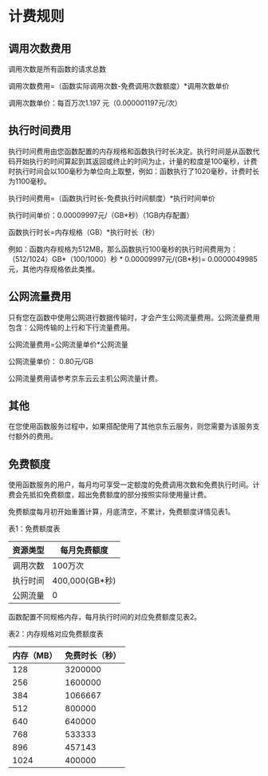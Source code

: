 # 计费规则




## 调用次数费用

调用次数是所有函数的请求总数

调用次数费用=（函数实际调用次数-免费调用次数额度）*调用次数单价

调用次数单价：每百万次1.197 元（0.000001197元/次）

 

## 执行时间费用

 执行时间费用由您函数配置的内存规格和函数执行时长决定。执行时间是从函数代码开始执行的时间算起到其返回或终止的时间为止，计量的粒度是100毫秒，计费时执行时间会以100毫秒为单位向上取整，例如：函数执行了1020毫秒，计费时长为1100毫秒。

执行时间费用=（函数执行时长-免费执行时间额度）*执行时间单价

执行时间单价：0.00009997元/（GB*秒）（1GB内存配置）

函数执行时长=内存规格（GB）*执行时长（秒）

例如：函数内存规格为512MB，那么函数执行100毫秒的执行时间费用为： （512/1024）GB*（100/1000）秒 * 0.00009997元/(GB*秒)= 0.0000049985 元，其他内存规格依此类推。

 
## 公网流量费用 

只有您在函数中使用公网进行数据传输时，才会产生公网流量费用。公网流量费用包含：公网传输的上行和下行流量费用。

公网流量费用=公网流量单价*公网流量

公网流量单价： 0.80元/GB

公网流量费用请参考京东云云主机公网流量计费。

 

## 其他

在您使用函数服务过程中，如果搭配使用了其他京东云服务，则您需要为该服务支付额外的费用。

 

## 免费额度

使用函数服务的用户，每月均可享受一定额度的免费调用次数和免费执行时间。计费会先抵扣免费额度，超出免费额度的部分按照实际使用量计费。

免费额度每月初开始重置计算，月底清空，不累计，免费额度详情见表1。

表1：免费额度表

| 资源类型 | 每月免费额度 |
| -------- | ------------ |
| 调用次数 | 100万次      |
| 执行时间 | 400,000(GB*秒) |
| 公网流量 | 0            |

 

函数配置不同规格内存，每月执行时间的对应免费额度见表2。

表2：内存规格对应免费额度表

| 内存（MB） | 免费时长（秒） |
| ---------- | -------------- |
| 128        | 3200000        |
| 256        | 1600000        |
| 384        | 1066667        |
| 512        | 800000         |
| 640        | 640000         |
| 768        | 533333         |
| 896        | 457143         |
| 1024       | 400000         |
